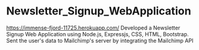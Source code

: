 # Newsletter_Signup_WebApplication
https://immense-fjord-11725.herokuapp.com/
Developed a Newsletter Signup Web Application using Node.js, Expressjs, CSS, HTML, Bootstrap. Sent the user's data to Mailchimp's server by integrating the Mailchimp API
